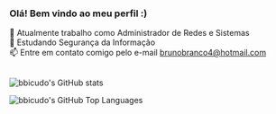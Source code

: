 ### Olá! Bem vindo ao meu perfil :)

🔭 Atualmente trabalho como Administrador de Redes e Sistemas<br/>
🌱 Estudando Segurança da Informação<br/>
📫 Entre em contato comigo pelo e-mail brunobranco4@hotmail.com<br/><br/>


![bbicudo's GitHub stats](https://github-readme-stats.vercel.app/api?username=bbicudo&show_icons=true&theme=dark)

![bbicudo's GitHub Top Languages](https://github-readme-stats.vercel.app/api/top-langs/?username=bbicudo&layout=compact&card_width=445langs_count=7&theme=dark)
